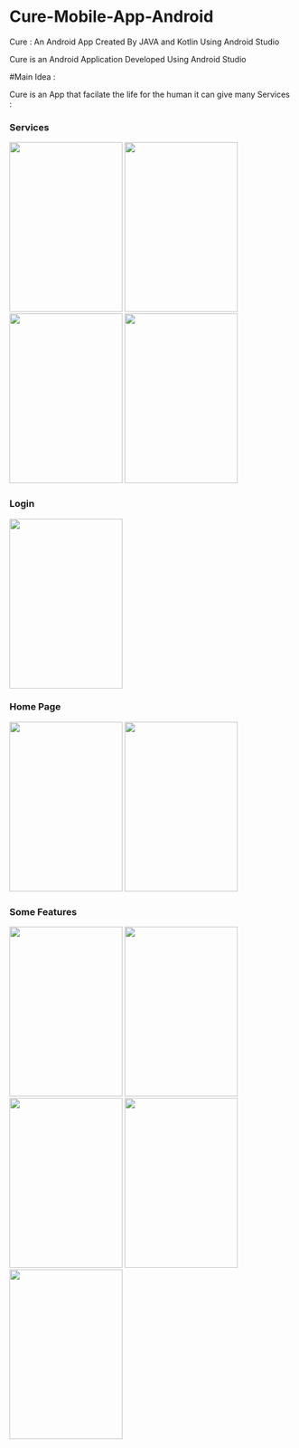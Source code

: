 # Cure-Mobile-App-Android
Cure : An Android App Created By JAVA and Kotlin Using Android Studio 

Cure is an Android Application Developed Using Android Studio 

#Main Idea : 

Cure is an App that facilate the life for the human it can give many Services : 

### Services 

<img src="https://user-images.githubusercontent.com/110169371/209484738-9949a01b-1bfd-46dc-bd98-9c1df049d9f1.jpg" width="200" height="300"/> <img src="https://user-images.githubusercontent.com/110169371/209484741-ea212351-4f35-4c46-a70d-79bc7b6b1f35.jpg" width="200" height="300"/> <img src="https://user-images.githubusercontent.com/110169371/209484747-e329913c-1a2f-46f6-be13-49af063aa331.jpg" width="200" height="300"/> <img src="https://user-images.githubusercontent.com/110169371/209484760-40d12efb-5041-4acb-ac6a-ad61d2fbf2b8.jpg" width="200" height="300"/>

### Login 

<img src="https://user-images.githubusercontent.com/110169371/209484763-59824ad8-06f8-495f-b5b2-f3ee177d4749.jpg" width="200" height="300"/> 

### Home Page 

<img src="https://user-images.githubusercontent.com/110169371/209484766-cf28393c-3f41-4db9-9de1-3abe9ffce012.jpg" width="200" height="300"/> <img src="https://user-images.githubusercontent.com/110169371/209484979-598c776b-78a5-4f1b-ac2e-39222af0f9b6.jpg" width="200" height="300"/> 

### Some Features 

<img src="https://user-images.githubusercontent.com/110169371/209484983-8408308d-b1d5-4b06-8f30-0919d24f742c.jpg" width="200" height="300"/> <img src="https://user-images.githubusercontent.com/110169371/209484989-c8c2b7b3-2190-4fba-bbbe-aec6a9954da0.jpg" width="200" height="300"/> <img src="https://user images.githubusercontent.com/110169371/209485142-e858669a-98ac-4cea-a486-88d2d9dc60fc.jpg" width="200" height="300"/> <img src="https://user-images.githubusercontent.com/110169371/209485111-c7b15a7c-94a6-46a7-95c5-46623c1be159.jpg" width="200" height="300"/> <img src="https://user-images.githubusercontent.com/110169371/209485115-36cba015-fe38-4c17-8578-5557f6a8171e.jpg" width="200" height="300"/>
